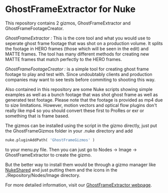 # GhostFrameExtractor for Nuke

This repository contains 2 gizmos, GhostFrameExtractor and GhostFrameFootageCreator. 

*GhostFrameExtractor :* This is the core tool and what you would use to seperate ghost frame footage that was shot on a production volume. It splits the footage in HERO frames (those which will be seen in the edit) and MATTE frames. The tool has many different methods for creating new MATTE frames that match perfectly to the HERO frames. 

*GhostFrameFootageCreator :* is a simple tool for creating ghost frame footage to play and test with. Since undoubtably clients and production companies may want to see tests before commiting to shooting this way. 

Also contained in this repository are some Nuke scripts showing simple examples as well as a bunch footage that was shot ghost frame as well as generated test footage. Please note that the footage is provided as mp4 due to size limitations. However, motion vectors and optical flow plugins don't really like mp4 so you should convert these first to ProRes or exr or something that is frame based.

The gizmos can be installed using the script in the gizmo directly, just put the GhostFrameGizmos folder in your .nuke directory and add 
```python
nuke.pluginAddPath( 'GhostFrameGizmos' )
```
to your menu.py file. Then you can just go to Nodes -> Image -> GhostFrameExtractor to create the gizmo. 

But the better way to install them would be through a gizmo manager like [NukeShared](https://maxvanleeuwen.com/project/nukeshared/) and just putting them and the icons in the ./Repository/Nodes/Image directory.

For more detailed information, visit our [GhostFrameExtractor webpage](https://www.itaki.com/ghostframeextractor-for-nuke/).
